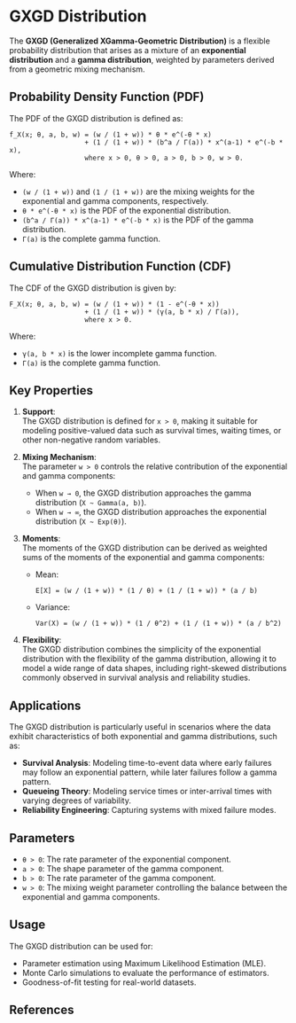  


# GXGD Distribution

The **GXGD (Generalized XGamma-Geometric Distribution)** is a flexible probability distribution that arises as a mixture of an **exponential distribution** and a **gamma distribution**, weighted by parameters derived from a geometric mixing mechanism.

## Probability Density Function (PDF)

The PDF of the GXGD distribution is defined as:

```
f_X(x; θ, a, b, w) = (w / (1 + w)) * θ * e^(-θ * x) 
                   + (1 / (1 + w)) * (b^a / Γ(a)) * x^(a-1) * e^(-b * x),
                   where x > 0, θ > 0, a > 0, b > 0, w > 0.
```

Where:
- `(w / (1 + w))` and `(1 / (1 + w))` are the mixing weights for the exponential and gamma components, respectively.
- `θ * e^(-θ * x)` is the PDF of the exponential distribution.
- `(b^a / Γ(a)) * x^(a-1) * e^(-b * x)` is the PDF of the gamma distribution.
- `Γ(a)` is the complete gamma function.

## Cumulative Distribution Function (CDF)

The CDF of the GXGD distribution is given by:

```
F_X(x; θ, a, b, w) = (w / (1 + w)) * (1 - e^(-θ * x)) 
                   + (1 / (1 + w)) * (γ(a, b * x) / Γ(a)),
                   where x > 0.
```

Where:
- `γ(a, b * x)` is the lower incomplete gamma function.
- `Γ(a)` is the complete gamma function.

## Key Properties

1. **Support**:  
   The GXGD distribution is defined for `x > 0`, making it suitable for modeling positive-valued data such as survival times, waiting times, or other non-negative random variables.

2. **Mixing Mechanism**:  
   The parameter `w > 0` controls the relative contribution of the exponential and gamma components:
   - When `w → 0`, the GXGD distribution approaches the gamma distribution (`X ~ Gamma(a, b)`).
   - When `w → ∞`, the GXGD distribution approaches the exponential distribution (`X ~ Exp(θ)`).

3. **Moments**:  
   The moments of the GXGD distribution can be derived as weighted sums of the moments of the exponential and gamma components:
   - Mean:  
     ```
     E[X] = (w / (1 + w)) * (1 / θ) + (1 / (1 + w)) * (a / b)
     ```
   - Variance:  
     ```
     Var(X) = (w / (1 + w)) * (1 / θ^2) + (1 / (1 + w)) * (a / b^2)
     ```

4. **Flexibility**:  
   The GXGD distribution combines the simplicity of the exponential distribution with the flexibility of the gamma distribution, allowing it to model a wide range of data shapes, including right-skewed distributions commonly observed in survival analysis and reliability studies.

## Applications

The GXGD distribution is particularly useful in scenarios where the data exhibit characteristics of both exponential and gamma distributions, such as:
- **Survival Analysis**: Modeling time-to-event data where early failures may follow an exponential pattern, while later failures follow a gamma pattern.
- **Queueing Theory**: Modeling service times or inter-arrival times with varying degrees of variability.
- **Reliability Engineering**: Capturing systems with mixed failure modes.

## Parameters

- `θ > 0`: The rate parameter of the exponential component.
- `a > 0`: The shape parameter of the gamma component.
- `b > 0`: The rate parameter of the gamma component.
- `w > 0`: The mixing weight parameter controlling the balance between the exponential and gamma components.

## Usage

The GXGD distribution can be used for:
- Parameter estimation using Maximum Likelihood Estimation (MLE).
- Monte Carlo simulations to evaluate the performance of estimators.
- Goodness-of-fit testing for real-world datasets.

## References
 
